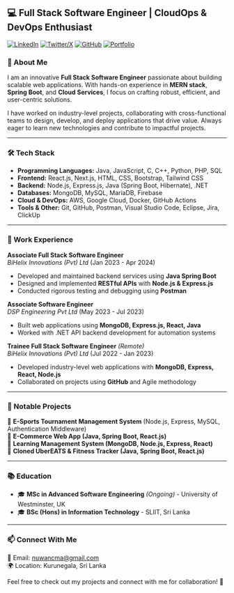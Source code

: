 ## 💻 Full Stack Software Engineer | CloudOps & DevOps Enthusiast 


[![LinkedIn](https://img.shields.io/badge/LinkedIn-Profile-blue?style=flat-square&logo=linkedin)](https://linkedin.com/in/nuwanmat)
[![Twitter/X](https://img.shields.io/badge/Twitter-Profile-blue?style=flat-square&logo=twitter)](https://x.com/nuwanmat)
[![GitHub](https://img.shields.io/badge/GitHub-Profile-black?style=flat-square&logo=github)](https://github.com/nuwanmataraarachchi)
[![Portfolio](https://img.shields.io/badge/Portfolio-Website-lightgrey?style=flat-square)](#)

### 🚀 About Me

I am an innovative **Full Stack Software Engineer** passionate about building scalable web applications. With hands-on experience in **MERN stack**, **Spring Boot**, and **Cloud Services**, I focus on crafting robust, efficient, and user-centric solutions. 

I have worked on industry-level projects, collaborating with cross-functional teams to design, develop, and deploy applications that drive value. Always eager to learn new technologies and contribute to impactful projects.

---

### 🛠 Tech Stack

- **Programming Languages:** Java, JavaScript, C, C++, Python, PHP, SQL
- **Frontend:** React.js, Next.js, HTML, CSS, Bootstrap, Tailwind CSS
- **Backend:** Node.js, Express.js, Java (Spring Boot, Hibernate), .NET
- **Databases:** MongoDB, MySQL, MariaDB, Firebase
- **Cloud & DevOps:** AWS, Google Cloud, Docker, GitHub Actions
- **Tools & Other:** Git, GitHub, Postman, Visual Studio Code, Eclipse, Jira, ClickUp

---

### 📌 Work Experience

**Associate Full Stack Software Engineer**  
*BiHelix Innovations (Pvt) Ltd* (Jan 2023 - Apr 2024)  
- Developed and maintained backend services using **Java Spring Boot**
- Designed and implemented **RESTful APIs** with **Node.js & Express.js**
- Conducted rigorous testing and debugging using **Postman**

**Associate Software Engineer**  
*DSP Engineering Pvt Ltd* (May 2023 - Jul 2023)  
- Built web applications using **MongoDB, Express.js, React, Java**
- Worked with .NET API backend development for automation systems

**Trainee Full Stack Software Engineer** *(Remote)*  
*BiHelix Innovations (Pvt) Ltd* (Jul 2022 - Jan 2023)  
- Developed industry-level web applications with **MongoDB, Express, React, Node.js**
- Collaborated on projects using **GitHub** and Agile methodology

---

### 📌 Notable Projects

🔹 **E-Sports Tournament Management System** (Node.js, Express, MySQL, Authentication Middleware)  
🔹 **E-Commerce Web App (Java, Spring Boot, React.js)**  
🔹 **Learning Management System (MongoDB, Node.js, Express, React)**  
🔹 **Cloned UberEATS & Fitness Tracker (Java, Spring Boot, React.js)**  

---

### 📚 Education

- 🎓 **MSc in Advanced Software Engineering** *(Ongoing)* - University of Westminster, UK  
- 🎓 **BSc (Hons) in Information Technology** - SLIIT, Sri Lanka  

---

### 📫 Connect With Me

📧 Email: [nuwancma@gmail.com](mailto:nuwancma@gmail.com)  
🌍 Location: Kurunegala, Sri Lanka  

Feel free to check out my projects and connect with me for collaboration! 🚀

